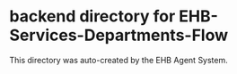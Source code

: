 # backend directory for EHB-Services-Departments-Flow

This directory was auto-created by the EHB Agent System.